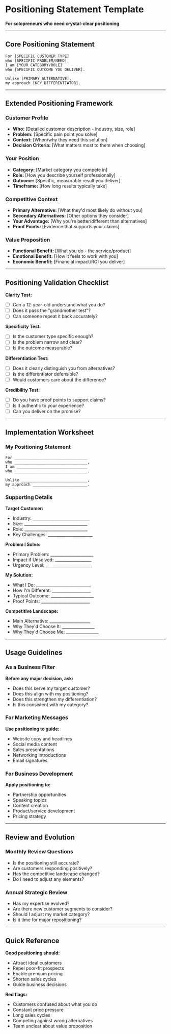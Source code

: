 # Positioning Statement Template

**For solopreneurs who need crystal-clear positioning**

---

## Core Positioning Statement

```
For [SPECIFIC CUSTOMER TYPE]
who [SPECIFIC PROBLEM/NEED],
I am [YOUR CATEGORY/ROLE]
who [SPECIFIC OUTCOME YOU DELIVER].

Unlike [PRIMARY ALTERNATIVE],
my approach [KEY DIFFERENTIATOR].
```

---

## Extended Positioning Framework

### Customer Profile
- **Who:** [Detailed customer description - industry, size, role]
- **Problem:** [Specific pain point you solve]
- **Context:** [When/why they need this solution]
- **Decision Criteria:** [What matters most to them when choosing]

### Your Position
- **Category:** [Market category you compete in]
- **Role:** [How you describe yourself professionally]
- **Outcome:** [Specific, measurable result you deliver]
- **Timeframe:** [How long results typically take]

### Competitive Context
- **Primary Alternative:** [What they'd most likely do without you]
- **Secondary Alternatives:** [Other options they consider]
- **Your Advantage:** [Why you're better/different than alternatives]
- **Proof Points:** [Evidence that supports your claims]

### Value Proposition
- **Functional Benefit:** [What you do - the service/product]
- **Emotional Benefit:** [How it feels to work with you]
- **Economic Benefit:** [Financial impact/ROI you deliver]

---

## Positioning Validation Checklist

**Clarity Test:**
- [ ] Can a 12-year-old understand what you do?
- [ ] Does it pass the "grandmother test"?
- [ ] Can someone repeat it back accurately?

**Specificity Test:**
- [ ] Is the customer type specific enough?
- [ ] Is the problem narrow and clear?
- [ ] Is the outcome measurable?

**Differentiation Test:**
- [ ] Does it clearly distinguish you from alternatives?
- [ ] Is the differentiator defensible?
- [ ] Would customers care about the difference?

**Credibility Test:**
- [ ] Do you have proof points to support claims?
- [ ] Is it authentic to your experience?
- [ ] Can you deliver on the promise?

---

## Implementation Worksheet

### My Positioning Statement

```
For ________________________________
who ________________________________,
I am _______________________________
who ________________________________.

Unlike _____________________________,
my approach ________________________.
```

### Supporting Details

**Target Customer:**
- Industry: ____________________________
- Size: _______________________________
- Role: _______________________________
- Key Challenges: ______________________

**Problem I Solve:**
- Primary Problem: _____________________
- Impact if Unsolved: __________________
- Urgency Level: _______________________

**My Solution:**
- What I Do: ___________________________
- How I'm Different: ___________________
- Typical Outcome: _____________________
- Proof Points: ________________________

**Competitive Landscape:**
- Main Alternative: ____________________
- Why They'd Choose It: ________________
- Why They'd Choose Me: ________________

---

## Usage Guidelines

### As a Business Filter
**Before any major decision, ask:**
- Does this serve my target customer?
- Does this align with my positioning?
- Does this strengthen my differentiation?
- Is this consistent with my category?

### For Marketing Messages
**Use positioning to guide:**
- Website copy and headlines
- Social media content
- Sales presentations
- Networking introductions
- Email signatures

### For Business Development
**Apply positioning to:**
- Partnership opportunities
- Speaking topics
- Content creation
- Product/service development
- Pricing strategy

---

## Review and Evolution

### Monthly Review Questions
- Is the positioning still accurate?
- Are customers responding positively?
- Has the competitive landscape changed?
- Do I need to adjust any elements?

### Annual Strategic Review
- Has my expertise evolved?
- Are there new customer segments to consider?
- Should I adjust my market category?
- Is it time for major repositioning?

---

## Quick Reference

**Good positioning should:**
- Attract ideal customers
- Repel poor-fit prospects
- Enable premium pricing
- Shorten sales cycles
- Guide business decisions

**Red flags:**
- Customers confused about what you do
- Constant price pressure
- Long sales cycles
- Competing against wrong alternatives
- Team unclear about value proposition

